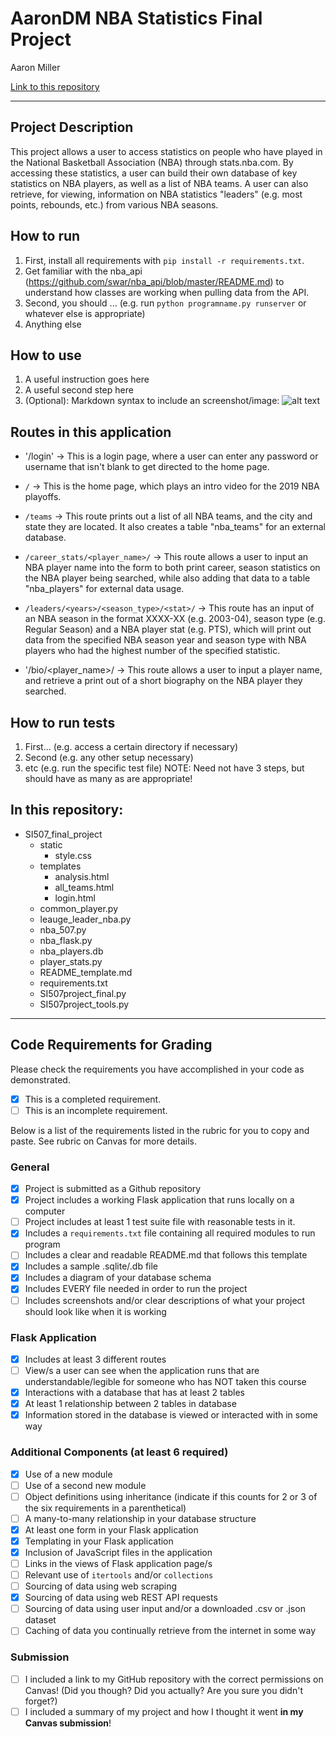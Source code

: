 # AaronDM NBA Statistics Final Project

Aaron Miller

[Link to this repository](https://github.com/ADM36/SI507_final_project)

---

## Project Description

This project allows a user to access statistics on people who have played in the National Basketball Association (NBA) through stats.nba.com. By accessing these statistics, a user can build their own database of key statistics on NBA players, as well as a list of NBA teams. A user can also retrieve, for viewing, information on NBA statistics "leaders" (e.g. most points, rebounds, etc.) from various NBA seasons.

## How to run

1. First, install all requirements with `pip install -r requirements.txt`.
2. Get familiar with the nba_api (https://github.com/swar/nba_api/blob/master/README.md) to understand how classes are working when pulling data from the API.
2. Second, you should ... (e.g. run `python programname.py runserver` or whatever else is appropriate)
3. Anything else

## How to use

1. A useful instruction goes here
2. A useful second step here
3. (Optional): Markdown syntax to include an screenshot/image: ![alt text](image.jpg)

## Routes in this application

- '/login' -> This is a login page, where a user can enter any password or username that isn't blank to get directed to the home page.

- `/` -> This is the home page, which plays an intro video for the 2019 NBA playoffs.

- `/teams` -> This route prints out a list of all NBA teams, and the city and state they are located. It also creates a table "nba_teams" for an external database.

- `/career_stats/<player_name>/` -> This route allows a user to input an NBA player name into the form to both print career, season statistics on the NBA player being searched, while also adding that data to a table "nba_players" for external data usage.

- `/leaders/<years>/<season_type>/<stat>/` -> This route has an input of an NBA season in the format XXXX-XX (e.g. 2003-04), season type (e.g. Regular Season) and a NBA player stat (e.g. PTS), which will print out data from the specified NBA season year and season type with NBA players who had the highest number of the specified statistic.

- '/bio/<player_name>/ -> This route allows a user to input a player name, and retrieve a print out of a short biography on the NBA player they searched.

## How to run tests
1. First... (e.g. access a certain directory if necessary)
2. Second (e.g. any other setup necessary)
3. etc (e.g. run the specific test file)
NOTE: Need not have 3 steps, but should have as many as are appropriate!

## In this repository:
- SI507_final_project
  - static
    - style.css
  - templates
    - analysis.html
    - all_teams.html
    - login.html
  - common_player.py
  - leauge_leader_nba.py
  - nba_507.py
  - nba_flask.py
  - nba_players.db
  - player_stats.py
  - README_template.md
  - requirements.txt
  - SI507project_final.py
  - SI507project_tools.py

---
## Code Requirements for Grading
Please check the requirements you have accomplished in your code as demonstrated.
- [x] This is a completed requirement.
- [ ] This is an incomplete requirement.

Below is a list of the requirements listed in the rubric for you to copy and paste.  See rubric on Canvas for more details.

### General
- [x] Project is submitted as a Github repository
- [x] Project includes a working Flask application that runs locally on a computer
- [ ] Project includes at least 1 test suite file with reasonable tests in it.
- [x] Includes a `requirements.txt` file containing all required modules to run program
- [ ] Includes a clear and readable README.md that follows this template
- [x] Includes a sample .sqlite/.db file
- [x] Includes a diagram of your database schema
- [x] Includes EVERY file needed in order to run the project
- [ ] Includes screenshots and/or clear descriptions of what your project should look like when it is working

### Flask Application
- [x] Includes at least 3 different routes
- [ ] View/s a user can see when the application runs that are understandable/legible for someone who has NOT taken this course
- [x] Interactions with a database that has at least 2 tables
- [x] At least 1 relationship between 2 tables in database
- [x] Information stored in the database is viewed or interacted with in some way

### Additional Components (at least 6 required)
- [x] Use of a new module
- [ ] Use of a second new module
- [ ] Object definitions using inheritance (indicate if this counts for 2 or 3 of the six requirements in a parenthetical)
- [ ] A many-to-many relationship in your database structure
- [x] At least one form in your Flask application
- [x] Templating in your Flask application
- [x] Inclusion of JavaScript files in the application
- [ ] Links in the views of Flask application page/s
- [ ] Relevant use of `itertools` and/or `collections`
- [ ] Sourcing of data using web scraping
- [x] Sourcing of data using web REST API requests
- [ ] Sourcing of data using user input and/or a downloaded .csv or .json dataset
- [ ] Caching of data you continually retrieve from the internet in some way

### Submission
- [ ] I included a link to my GitHub repository with the correct permissions on Canvas! (Did you though? Did you actually? Are you sure you didn't forget?)
- [ ] I included a summary of my project and how I thought it went **in my Canvas submission**!
